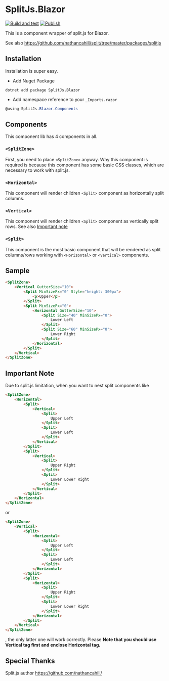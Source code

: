 # SplitJs.Blazor

[![Build and test](https://github.com/WiZ3910/SplitJs.Blazor/actions/workflows/build-debug.yml/badge.svg)](https://github.com/WiZ3910/SplitJs.Blazor/actions/workflows/build-debug.yml)
[![Publish](https://github.com/WiZ3910/SplitJs.Blazor/actions/workflows/publish-nuget-package.yml/badge.svg)](https://github.com/WiZ3910/SplitJs.Blazor/actions/workflows/publish-nuget-package.yml)

This is a component wrapper of split.js for Blazor.

See also https://github.com/nathancahill/split/tree/master/packages/splitjs
## Installation
Installation is super easy.

- Add Nuget Package
```
dotnet add package SplitJs.Blazor
```
- Add namespace reference to your ```_Imports.razor```
```cs
@using SplitJs.Blazor.Components 
```

## Components
This component lib has 4 components in all.
### ```<SplitZone>```
First, you need to place ```<SplitZone>``` anyway.
Why this component is required is because this component has some basic CSS classes, which are necessary to work with split.js.

### ```<Horizontal>```
This component will render children ```<Split>``` component as horizontally split columns.
### ```<Vertical>```
This component will render children ```<Split>``` component as vertically split rows.
See also [Important note](#important-note)
### ```<Split>```
This component is the most basic component that will be rendered as split columns/rows working with ```<Horizontal>``` or  ```<Vertical>``` components.

## Sample
```html
<SplitZone>
    <Vertical GutterSize="10">
        <Split MinSizePx="0" Style="height: 300px">
            <p>Upper</p>
        </Split>
        <Split MinSizePx="0">
            <Horizontal GutterSize="10">
                <Split Size="40" MinSizePx="0">
                    Lower Left
                </Split>
                <Split Size="60" MinSizePx="0">
                    Lower Right
                </Split>
            </Horizontal>
        </Split>
    </Vertical>
</SplitZone>

```

## Important Note
Due to split.js limitation, when you want to nest split components like 
```html
<SplitZone>
    <Horizontal>
        <Split>
            <Vertical>
                <Split>
                    Upper Left
                </Split>
                <Split>
                    Lower Left
                </Split>
            </Vertical>
        </Split>
        <Split>
            <Vertical>
                <Split>
                    Upper Right
                </Split>
                <Split>
                    Lower Lower Right
                </Split>
            </Vertical>
        </Split>
    </Horizontal>
</SplitZone>
```
or
```html
<SplitZone>
    <Vertical>
        <Split>
            <Horizontal>
                <Split>
                    Upper Left
                </Split>
                <Split>
                    Lower Left
                </Split>
            </Horizontal>
        </Split>
        <Split>
            <Horizontal>
                <Split>
                    Upper Right
                </Split>
                <Split>
                    Lower Lower Right
                </Split>
            </Horizontal>
        </Split>
    </Vertical>
</SplitZone>
```
, the only latter one will work correctly.
Please __Note that you should use Vertical tag first and enclose Horizontal tag.__




## Special Thanks
Split.js author
https://github.com/nathancahill/
